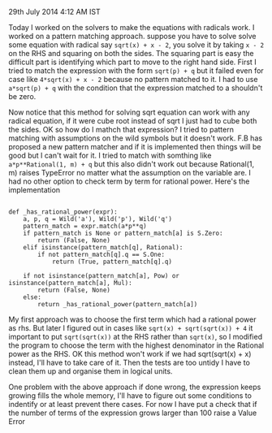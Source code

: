 29th July 2014 4:12 AM IST

Today I worked on the solvers to make the equations with radicals work.
I worked on a pattern matching approach.
suppose you have to solve solve some equation with radical say `sqrt(x) + x - 2`,
you solve it by taking `x - 2` on the RHS and squaring on both the sides. The
squaring part is easy the difficult part is identifying which part to move to
the right hand side. First I tried to match the expression with the form
`sqrt(p) + q` but it failed even for case like `4*sqrt(x) + x - 2` because no
pattern matched to it. I had to use `a*sqrt(p) + q` with the condition that the
expression matched to a shouldn't be zero.

Now notice that this method for solving sqrt equation can work with any radical
equation, if it were cube root instead of sqrt I just had to cube both the
sides. OK so how do I mathch that expression? I tried to pattern matching with
assumptions on the wild symbols but it doesn't work. F.B has proposed a new
pattern matcher and if it is implemented then things will be good but I can't
wait for it. I tried to match with somthing like `a*p**Rational(1, m) + q` but
this also didn't work out because Rational(1, m) raises TypeError no matter
what the assumption on the variable are. I had no other option to check term by
term for rational power. Here's the implementation

```

def _has_rational_power(expr):
    a, p, q = Wild('a'), Wild('p'), Wild('q')
    pattern_match = expr.match(a*p**q)
    if pattern_match is None or pattern_match[a] is S.Zero:
        return (False, None)
    elif isinstance(pattern_match[q], Rational):
        if not pattern_match[q].q == S.One:
            return (True, pattern_match[q].q)

    if not isinstance(pattern_match[a], Pow) or isinstance(pattern_match[a], Mul):
        return (False, None)
    else:
        return _has_rational_power(pattern_match[a])
```

My first approach was to choose the first term which had a rational power as
rhs. But later I figured out in cases like `sqrt(x) + sqrt(sqrt(x)) + 4` it
important to put `sqrt(sqrt(x))` at the RHS rather than `sqrt(x)`, so
I modified the program to choose the term with the highest denominator in the
Rational power as the RHS. OK this method won't work if we had sqrt(sqrt(x) + x)
instead, I'll have to take care of it. Then the tests are too untidy I have to
clean them up and organise them in logical units.

One problem with the above approach if done wrong, the expression keeps growing
fills the whole memory, I'll have to figure out some conditions to indentify or
at least prevent there cases. For now I have put a check that if the number of
terms of the expression grows larger than 100 raise a Value Error
